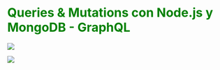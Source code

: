 <h1 style="color:green">Queries & Mutations con Node.js y MongoDB - GraphQL</h1>

<img src="/img/graphiql.jpg.jpg"></img>

<img src="/img/mongo.jpg.jpg"></img>
